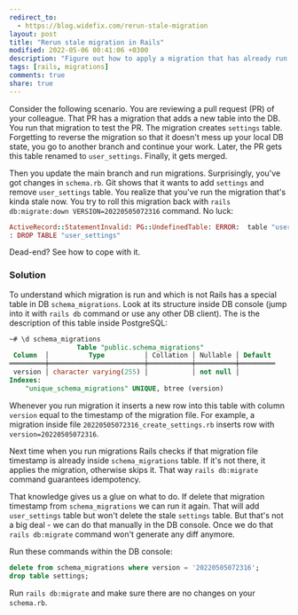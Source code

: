 ```yaml
---
redirect_to:
  - https://blog.widefix.com/rerun-stale-migration
layout: post
title: "Rerun stale migration in Rails"
modified: 2022-05-06 00:41:06 +0300
description: "Figure out how to apply a migration that has already run and the standard rake migration-related tasks don't work."
tags: [rails, migrations]
comments: true
share: true
---
```


Consider the following scenario. You are reviewing a pull request (PR) of your colleague.
That PR has a migration that adds a new table into the DB.
You run that migration to test the PR. The migration creates `settings` table.
Forgetting to reverse the migration so that it doesn't mess up your local DB state,
you go to another branch and continue your work.
Later, the PR gets this table renamed to `user_settings`. Finally, it gets merged.

Then you update the main branch and run migrations. Surprisingly, you've got changes in `schema.rb`.
Git shows that it wants to add `settings` and remove `user_settings` table.
You realize that you've run the migration that's kinda stale now.
You try to roll this migration back with `rails db:migrate:down VERSION=20220505072316` command. No luck:

```ruby
ActiveRecord::StatementInvalid: PG::UndefinedTable: ERROR:  table "user_settings" does not exist
: DROP TABLE "user_settings"
```

Dead-end? See how to cope with it.

### Solution

To understand which migration is run and which is not Rails has a special table in DB `schema_migrations`.
Look at its structure inside DB console (jump into it with `rails db` command or use any other DB client).
The is the description of this table inside PostgreSQL:

```sql
~# \d schema_migrations
                 Table "public.schema_migrations"
 Column  │          Type          │ Collation │ Nullable │ Default
═════════╪════════════════════════╪═══════════╪══════════╪═════════
 version │ character varying(255) │           │ not null │
Indexes:
    "unique_schema_migrations" UNIQUE, btree (version)
```

Whenever you run migration it inserts a new row into this table with column `version` equal to the timestamp of the migration file.
For example, a migration inside file `20220505072316_create_settings.rb` inserts row with `version=20220505072316`.

Next time when you run migrations Rails checks if that migration file timestamp is already inside `schema_migrations` table.
If it's not there, it applies the migration, otherwise skips it. That way `rails db:migrate` command guarantees idempotency.

That knowledge gives us a glue on what to do. If delete that migration timestamp from `schema_migrations` we can run it again.
That will add `user_settings` table but won't delete the stale `settings` table. But that's not a big deal - we can do that manually in the DB console.
Once we do that `rails db:migrate` command won't generate any diff anymore.

Run these commands within the DB console:

```sql
delete from schema_migrations where version = '20220505072316';
drop table settings;
```

Run `rails db:migrate` and make sure there are no changes on your `schema.rb`.
